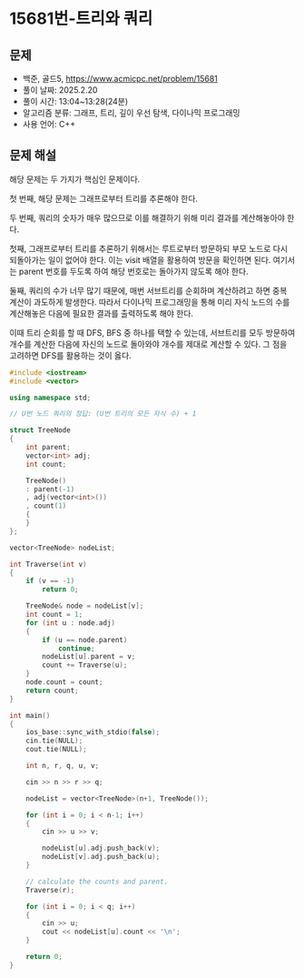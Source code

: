 # 15681번-트리와 쿼리

## 문제

- 백준, 골드5, https://www.acmicpc.net/problem/15681
- 풀이 날짜: 2025.2.20
- 풀이 시간: 13:04~13:28(24분)
- 알고리즘 분류: 그래프, 트리, 깊이 우선 탐색, 다이나믹 프로그래밍
- 사용 언어: C++

## 문제 해설

해당 문제는 두 가지가 핵심인 문제이다.

첫 번째, 해당 문제는 그래프로부터 트리를 추론해야 한다.

두 번째, 쿼리의 숫자가 매우 많으므로 이를 해결하기 위해 미리 결과를 계산해놓아야 한다.

첫째, 그래프로부터 트리를 추론하기 위해서는 루트로부터 방문하되 부모 노드로 다시 되돌아가는 일이 없어야 한다. 이는 visit 배열을 활용하여 방문을 확인하면 된다. 여기서는 parent 번호를 두도록 하여 해당 번호로는 돌아가지 않도록 해야 한다.

둘째, 쿼리의 수가 너무 많기 때문에, 매번 서브트리를 순회하며 계산하려고 하면 중복 계산이 과도하게 발생한다. 따라서 다이나믹 프로그래밍을 통해 미리 자식 노드의 수를 계산해놓은 다음에 필요한 결과를 출력하도록 해야 한다.

이때 트리 순회를 할 때 DFS, BFS 중 하나를 택할 수 있는데, 서브트리를 모두 방문하여 개수를 계산한 다음에 자신의 노드로 돌아와야 개수를 제대로 계산할 수 있다. 그 점을 고려하면 DFS를 활용하는 것이 옳다.

```cpp
#include <iostream>
#include <vector>

using namespace std;

// U번 노드 쿼리의 정답: (U번 트리의 모든 자식 수) + 1

struct TreeNode
{
    int parent;
    vector<int> adj;
    int count;

    TreeNode()
    : parent(-1)
    , adj(vector<int>())
    , count(1)
    {
    }
};

vector<TreeNode> nodeList;

int Traverse(int v)
{
    if (v == -1)
        return 0;

    TreeNode& node = nodeList[v];
    int count = 1;
    for (int u : node.adj)
    {
        if (u == node.parent)
            continue;
        nodeList[u].parent = v;
        count += Traverse(u);
    }
    node.count = count;
    return count;
}

int main()
{
    ios_base::sync_with_stdio(false);
    cin.tie(NULL);
    cout.tie(NULL);

    int n, r, q, u, v;

    cin >> n >> r >> q;

    nodeList = vector<TreeNode>(n+1, TreeNode());

    for (int i = 0; i < n-1; i++)
    {
        cin >> u >> v;

        nodeList[u].adj.push_back(v);
        nodeList[v].adj.push_back(u);
    }

    // calculate the counts and parent.
    Traverse(r);

    for (int i = 0; i < q; i++)
    {
        cin >> u;
        cout << nodeList[u].count << '\n';
    }

    return 0;
}
```
